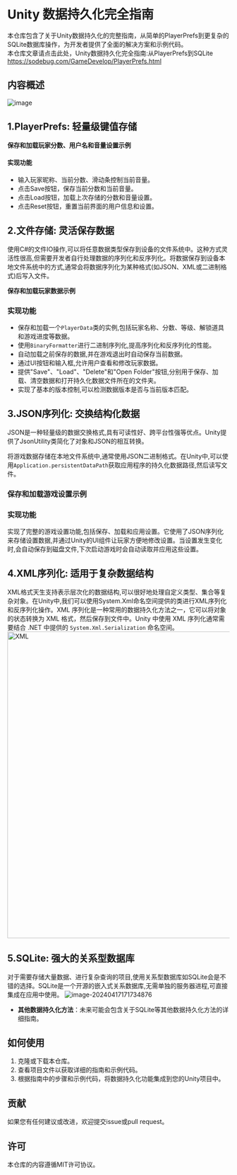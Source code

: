 # Unity 数据持久化完全指南  

本仓库包含了关于Unity数据持久化的完整指南，从简单的PlayerPrefs到更复杂的SQLite数据库操作，为开发者提供了全面的解决方案和示例代码。  
本仓库文章请点击此处，Unity数据持久化完全指南:从PlayerPrefs到SQLite
https://sodebug.com/GameDevelop/PlayerPrefs.html

## 内容概述  
![image](https://github.com/Charlielyo/Unity-Data-Persistence-Demo/assets/78399982/1b219aa3-71a9-480a-a3f9-9daefd95c3d9)

 ## 1.PlayerPrefs: 轻量级键值存储
 **保存和加载玩家分数、用户名和音量设置示例**

#### 实现功能

- 输入玩家昵称、当前分数、滑动条控制当前音量。
- 点击Save按钮，保存当前分数和当前音量。
- 点击Load按钮，加载上次存储的分数和音量设置。
- 点击Reset按钮，重置当前界面的用户信息和设置。
  

## 2.文件存储: 灵活保存数据

使用C#的文件IO操作,可以将任意数据类型保存到设备的文件系统中。这种方式灵活性很高,但需要开发者自行处理数据的序列化和反序列化。将数据保存到设备本地文件系统中的方式,通常会将数据序列化为某种格式(如JSON、XML或二进制格式)后写入文件。

**保存和加载玩家数据示例**

### 实现功能

- 保存和加载一个`PlayerData`类的实例,包括玩家名称、分数、等级、解锁道具和游戏进度等数据。
- 使用`BinaryFormatter`进行二进制序列化,提高序列化和反序列化的性能。
- 自动加载之前保存的数据,并在游戏退出时自动保存当前数据。
- 通过UI按钮和输入框,允许用户查看和修改玩家数据。
- 提供"Save"、"Load"、"Delete"和"Open Folder"按钮,分别用于保存、加载、清空数据和打开持久化数据文件所在的文件夹。
- 实现了基本的版本控制,可以检测数据版本是否与当前版本匹配。

## 3.JSON序列化: 交换结构化数据

JSON是一种轻量级的数据交换格式,具有可读性好、跨平台性强等优点。Unity提供了JsonUtility类简化了对象和JSON的相互转换。

将游戏数据存储在本地文件系统中,通常使用JSON二进制格式。在Unity中,可以使用`Application.persistentDataPath`获取应用程序的持久化数据路径,然后读写文件。

### **保存和加载游戏设置示例**

### 实现功能

实现了完整的游戏设置功能,包括保存、加载和应用设置。它使用了JSON序列化来存储设置数据,并通过Unity的UI组件让玩家方便地修改设置。当设置发生变化时,会自动保存到磁盘文件,下次启动游戏时会自动读取并应用这些设置。

## 4.XML序列化: 适用于复杂数据结构

XML格式天生支持表示层次化的数据结构,可以很好地处理自定义类型、集合等复杂对象。在Unity中,我们可以使用System.Xml命名空间提供的类进行XML序列化和反序列化操作。XML 序列化是一种常用的数据持久化方法之一，它可以将对象的状态转换为 XML 格式，然后保存到文件中。Unity 中使用 XML 序列化通常需要结合 .NET 中提供的 `System.Xml.Serialization` 命名空间。
<img width="693" alt="XML" src="https://github.com/Charlielyo/Unity-Data-Persistence-Demo/assets/78399982/3b9ad85f-90ca-495d-998a-86cb4f215391">

## 5.SQLite: 强大的关系型数据库

对于需要存储大量数据、进行复杂查询的项目,使用关系型数据库如SQLite会是不错的选择。SQLite是一个开源的嵌入式关系数据库,无需单独的服务器进程,可直接集成在应用中使用。
![image-20240417171734876](https://github.com/Charlielyo/Unity-Data-Persistence-Demo/assets/78399982/ce79189f-8aae-4234-9be7-fa409ef1331e)

- **其他数据持久化方法**：未来可能会包含关于SQLite等其他数据持久化方法的详细指南。  
  
## 如何使用  

1. 克隆或下载本仓库。  
2. 查看项目文件以获取详细的指南和示例代码。
3. 根据指南中的步骤和示例代码，将数据持久化功能集成到您的Unity项目中。  

## 贡献  

如果您有任何建议或改进，欢迎提交issue或pull request。  

## 许可  

本仓库的内容遵循MIT许可协议。
